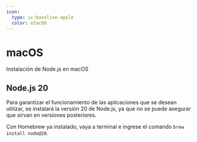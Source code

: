 ```yaml
---
icon: 
  type: ic:baseline-apple
  color: e2ac08 
---
```

# macOS
Instalación de Node.js en macOS

## Node.js 20
Para garantizar el funcionamiento de las aplicaciones que se desean utilizar, se instalará la versión 20 de Node.js, ya que no se puede asegurar que sirvan en versiones posteriores.

Con Homebrew ya instalado, vaya a terminal e ingrese el comando
``brew install node@20``.